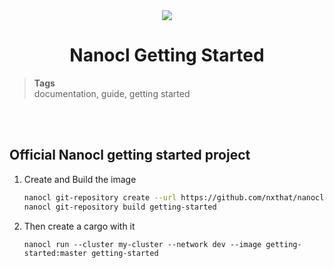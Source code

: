 <div align="center">
  <img src="https://download.next-hat.com/ressources/images/logo.png" >
  <h1>Nanocl Getting Started</h1>
</div>

<blockquote class="tags">
 <strong>Tags</strong>
 </br>
 <span id="nxtmdoc-meta-keywords">
  documentation, guide, getting started
 </span>
</blockquote>

</br>
</br>

## Official Nanocl getting started project

1.  Create and Build the image
    ```sh
    nanocl git-repository create --url https://github.com/nxthat/nanocl-getting-started getting-started
    nanocl git-repository build getting-started
    ```
2.  Then create a cargo with it
    ```
    nanocl run --cluster my-cluster --network dev --image getting-started:master getting-started
    ```
